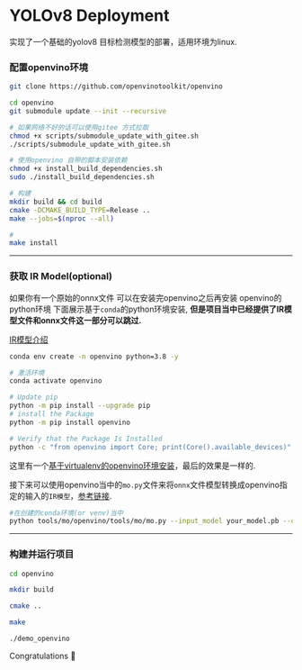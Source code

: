 # YOLOv8 Deployment

实现了一个基础的yolov8 目标检测模型的部署，适用环境为linux.

### 配置openvino环境
~~~bash
git clone https://github.com/openvinotoolkit/openvino

cd openvino
git submodule update --init --recursive

# 如果网络不好的话可以使用gitee 方式拉取
chmod +x scripts/submodule_update_with_gitee.sh
./scripts/submodule_update_with_gitee.sh

# 使用openvino 自带的脚本安装依赖
chmod +x install_build_dependencies.sh
sudo ./install_build_dependencies.sh

# 构建
mkdir build && cd build
cmake -DCMAKE_BUILD_TYPE=Release ..
make --jobs=$(nproc --all)

# 
make install
~~~
***
### 获取 IR Model(optional)
如果你有一个原始的onnx文件 可以在安装完openvino之后再安装 openvino的python环境
下面展示基于`conda`的python环境安装, **但是项目当中已经提供了IR模型文件和onnx文件这一部分可以跳过.**

[IR模型介绍](https://docs.openvino.ai/2024/documentation/openvino-ir-format.html)
~~~bash
conda env create -n openvino python=3.8 -y

# 激活环境
conda activate openvino

# Update pip
python -m pip install --upgrade pip
# install the Package
python -m pip install openvino

# Verify that the Package Is Installed
python -c "from openvino import Core; print(Core().available_devices)"
~~~
这里有一个[基于virtualenv的openvino环境安装](https://docs.openvino.ai/2024/get-started/install-openvino/install-openvino-pip.html)，最后的效果是一样的.



接下来可以使用openvino当中的`mo.py`文件来将`onnx`文件模型转换成openvino指定的输入的`IR模型`，[参考链接](http://t.csdnimg.cn/YzTm5).

~~~bash
#在创建的conda环境(or venv)当中
python tools/mo/openvino/tools/mo/mo.py --input_model your_model.pb --output_dir output_dir
~~~

***

### 构建并运行项目

~~~bash
cd openvino

mkdir build

cmake ..

make 

./demo_openvino
~~~


Congratulations :clap:
